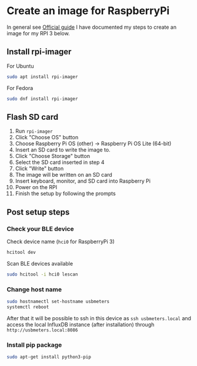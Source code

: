 # Create an image for RaspberryPi
In general see [Official guide](https://www.raspberrypi.com/software/)
I have documented my steps to create an image for my RPI 3 below.
## Install rpi-imager
For Ubuntu
``` bash
sudo apt install rpi-imager
```
For Fedora
``` bash
sudo dnf install rpi-imager
```
## Flash SD card
1. Run `rpi-imager`
2. Click "Choose OS" button
3. Choose Raspberry Pi OS (other) -> Raspberry Pi OS Lite (64-bit)
4. Insert an SD card to write the image to.
5. Click "Choose Storage" button
6. Select the SD card inserted in step 4
7. Click "Write" button
8. The image will be written on an SD card
9. Insert keyboard, monitor, and SD card into Raspberry Pi
10. Power on the RPI
11. Finish the setup by following the prompts

## Post setup steps

### Check your BLE device
Check device name (`hci0` for RaspberryPi 3)
```bash
hcitool dev
```
Scan BLE devices available
```bash
sudo hcitool -i hci0 lescan
```
### Change host name
```bash
sudo hostnamectl set-hostname usbmeters
systemctl reboot
```
After that it will be possible to ssh in this device as `ssh usbmeters.local` and access the local InfluxDB instance (after installation) through `http://usbmeters.local:8086`

### Install pip package
```bash
sudo apt-get install python3-pip
```
